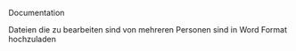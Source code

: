 Documentation

Dateien die zu bearbeiten sind von mehreren Personen sind in Word Format hochzuladen
